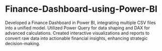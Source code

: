 # Finance-Dashboard-using-Power-BI
Developed a Finance Dashboard in Power BI, integrating multiple CSV files into a unified model. Utilized Power Query for data shaping and DAX for advanced calculations. Created interactive visualizations and reports to convert raw data into actionable financial insights, enhancing strategic decision-making.
